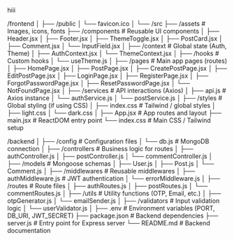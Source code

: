 hiii



/frontend
│
├── /public
│   └── favicon.ico
│
└── /src
    ├── /assets            # Images, icons, fonts
    ├── /components        # Reusable UI components
    │   ├── Header.jsx
    │   ├── Footer.jsx
    │   ├── ThemeToggle.jsx
    │   ├── PostCard.jsx
    │   ├── Comment.jsx
    │   └── InputField.jsx
    │
    ├── /context            # Global state (Auth, Theme)
    │   ├── AuthContext.jsx
    │   └── ThemeContext.jsx
    │
    ├── /hooks               # Custom hooks
    │   └── useTheme.js
    │
    ├── /pages               # Main app pages (routes)
    │   ├── HomePage.jsx
    │   ├── PostPage.jsx
    │   ├── CreatePostPage.jsx
    │   ├── EditPostPage.jsx
    │   ├── LoginPage.jsx
    │   ├── RegisterPage.jsx
    │   ├── ForgotPasswordPage.jsx
    │   ├── ResetPasswordPage.jsx
    │   └── NotFoundPage.jsx
    │
    ├── /services            # API interactions (Axios)
    │   ├── api.js           # Axios instance
    │   └── authService.js
    │   └── postService.js
    │
    ├── /styles              # Global styling (if using CSS)
    │   ├── index.css        # Tailwind / global styles
    │   ├── light.css
    │   └── dark.css
    │
    ├── App.jsx              # App routes and layout
    ├── main.jsx             # ReactDOM entry point
    └── index.css            # Main CSS / Tailwind setup




/backend
│
├── /config                # Configuration files
│   └── db.js              # MongoDB connection
│
├── /controllers           # Business logic for routes
│   ├── authController.js
│   ├── postController.js
│   └── commentController.js
│
├── /models                # Mongoose schemas
│   ├── User.js
│   ├── Post.js
│   └── Comment.js
│
├── /middlewares           # Reusable middlewares
│   ├── authMiddleware.js   # JWT authentication
│   └── errorMiddleware.js
│
├── /routes                # Route files
│   ├── authRoutes.js
│   ├── postRoutes.js
│   └── commentRoutes.js
│
├── /utils                 # Utility functions (OTP, Email, etc.)
│   ├── otpGenerator.js
│   └── emailSender.js
│
├── /validators            # Input validation logic
│   └── userValidator.js
│
├── .env                   # Environment variables (PORT, DB_URI, JWT_SECRET)
├── package.json            # Backend dependencies
├── server.js               # Entry point for Express server
└── README.md               # Backend documentation
